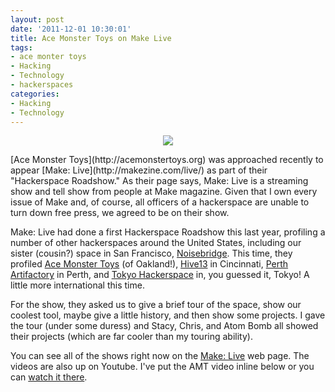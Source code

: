 ```yaml
--- 
layout: post
date: '2011-12-01 10:30:01'
title: Ace Monster Toys on Make Live
tags: 
- ace monter toys
- Hacking
- Technology
- hackerspaces
categories:
- Hacking
- Technology
---
```

<p style="text-align:center"><img src="http://i.imgur.com/sVxnG.jpg"></p>
[Ace Monster Toys](http://acemonstertoys.org) was approached recently to appear [Make: Live](http://makezine.com/live/) as part of their "Hackerspace Roadshow." As their page says, Make: Live is a streaming show and tell show from people at Make magazine. Given that I own every issue of Make and, of course, all officers of a hackerspace are unable to turn down free press, we agreed to be on their show.

Make: Live had done a first Hackerspace Roadshow this last year, profiling a number of other hackerspaces around the United States, including our sister (cousin?) space in San Francisco, [Noisebridge](http://noisebridge.net). This time, they profiled [Ace Monster Toys](http://acemonstertoys.org) (of Oakland!), [Hive13](http://www.hive13.org)</a> in Cincinnati, 
[Perth Artifactory](http://artifactory.org.au/) in Perth, and [Tokyo Hackerspace](http://tokyohackerspace.org) in, you guessed it, Tokyo! A little more international this time.

For the show, they asked us to give a brief tour of the space, show our coolest tool, maybe give a little history, and then show some projects. I gave the tour (under some duress) and Stacy, Chris, and Atom Bomb all showed their projects (which are far cooler than my touring ability). 

You can see all of the shows right now on the [Make: Live](http://makezine.com/live/) web page. The videos are also up on Youtube. I've put the AMT video inline below or you can [watch it there](http://youtu.be/qIummpkWOAI). 

<div align="center"><object width="560" height="315"><param name="movie" value="http://www.youtube.com/v/qIummpkWOAI?version=3&amp;hl=en_US"></param><param name="allowFullScreen" value="true"></param><param name="allowscriptaccess" value="always"></param><embed src="http://www.youtube.com/v/qIummpkWOAI?version=3&amp;hl=en_US" type="application/x-shockwave-flash" width="560" height="315" allowscriptaccess="always" allowfullscreen="true"></embed></object></a></div>